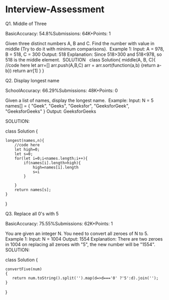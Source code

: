 # Interview-Assessment

Q1. Middle of Three

BasicAccuracy: 54.8%Submissions: 64K+Points: 1

Given three distinct numbers A, B and C. Find the number with value in middle (Try to do it with minimum comparisons).
 Example 1:
Input: A = 978, B = 518, C = 300 Output: 518 Explanation: Since 518>300 and 518<978, so 518 is the middle element.  
SOLUTION   class Solution{
    middle(A, B, C){
        //code here
        let arr=[]
        arr.push(A,B,C)
        arr = arr.sort(function(a,b) {return a-b})
        return arr[1]
    }
}




Q2. Display longest name

SchoolAccuracy: 66.29%Submissions: 48K+Points: 0

Given a list of names, display the longest name.
 Example:
Input: N = 5 names[] = { "Geek", "Geeks", "Geeksfor", "GeeksforGeek", "GeeksforGeeks" } Output: GeeksforGeeks

SOLUTION:

class Solution {

    longest(names,n){
        //code here
        let high=0;
        let s=0;
        for(let i=0;i<names.length;i++){
            if(names[i].length>high){
                high=names[i].length
                s=i
            }
            
        }
        return names[s];
    }
}





Q3. Replace all 0's with 5

BasicAccuracy: 75.55%Submissions: 62K+Points: 1

You are given an integer N. You need to convert all zeroes of N to 5.
Example 1:
Input: N = 1004 Output: 1554 Explanation: There are two zeroes in 1004 on replacing all zeroes with "5", the new number will be "1554".  SOLUTION:

 class Solution {
    
    convertFive(num)
    {
       return num.toString().split('').map(d=>d==='0' ?'5':d).join('');
    }
    
}